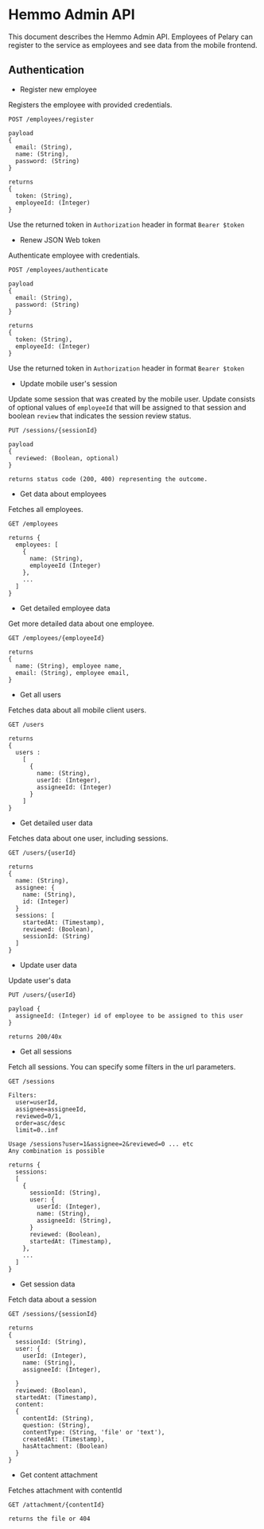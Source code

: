 # Hemmo Admin API

This document describes the Hemmo Admin API. Employees of Pelary can
register to the service as employees and see data from the mobile frontend.

## Authentication

* Register new employee

Registers the employee with provided credentials.

```
POST /employees/register

payload
{
  email: (String),
  name: (String),
  password: (String)
}

returns
{
  token: (String),
  employeeId: (Integer)
}
```
Use the returned token in `Authorization` header in format
`Bearer $token`


* Renew JSON Web token

Authenticate employee with credentials.

```
POST /employees/authenticate

payload
{
  email: (String),
  password: (String)
}

returns
{
  token: (String),
  employeeId: (Integer)
}
```

Use the returned token in `Authorization` header in format
`Bearer $token`

* Update mobile user's session

Update some session that was created by the mobile user. Update consists of optional values of `employeeId` that will be assigned to that session and boolean `review` that indicates the session review status.

```
PUT /sessions/{sessionId}

payload
{
  reviewed: (Boolean, optional)
}

returns status code (200, 400) representing the outcome.
```


* Get data about employees

Fetches all employees.

```
GET /employees

returns {
  employees: [
    {
      name: (String),
      employeeId (Integer)
    },
    ...
  ]
}
```

* Get detailed employee data

Get more detailed data about one employee.

```
GET /employees/{employeeId}

returns
{
  name: (String), employee name,
  email: (String), employee email,
}
```

* Get all users

Fetches data about all mobile client users.

```
GET /users

returns
{
  users :
    [
      {
        name: (String),
        userId: (Integer),
        assigneeId: (Integer)
      }
    ]
}
```

* Get detailed user data

Fetches data about one user, including sessions.

```
GET /users/{userId}

returns
{
  name: (String),
  assignee: {
    name: (String),
    id: (Integer)
  }
  sessions: [
    startedAt: (Timestamp),
    reviewed: (Boolean),
    sessionId: (String)
  ]
}
```

* Update user data

Update user's data

```
PUT /users/{userId}

payload {
  assigneeId: (Integer) id of employee to be assigned to this user
}

returns 200/40x
```

* Get all sessions

Fetch all sessions. You can specify some filters in the url parameters.

```
GET /sessions

Filters:
  user=userId,
  assignee=assigneeId,
  reviewed=0/1,
  order=asc/desc
  limit=0..inf

Usage /sessions?user=1&assignee=2&reviewed=0 ... etc
Any combination is possible

returns {
  sessions:
  [
    {
      sessionId: (String),
      user: {
        userId: (Integer),
        name: (String),
        assigneeId: (String),
      }
      reviewed: (Boolean),
      startedAt: (Timestamp),
    },
    ...
  ]
}
```

* Get session data

Fetch data about a session

```
GET /sessions/{sessionId}

returns
{
  sessionId: (String),
  user: {
    userId: (Integer),
    name: (String),
    assigneeId: (Integer),

  }
  reviewed: (Boolean),
  startedAt: (Timestamp),
  content:
  {
    contentId: (String),
    question: (String),
    contentType: (String, 'file' or 'text'),
    createdAt: (Timestamp),
    hasAttachment: (Boolean)
  }
}
```

* Get content attachment

Fetches attachment with contentId
```
GET /attachment/{contentId}

returns the file or 404
```
